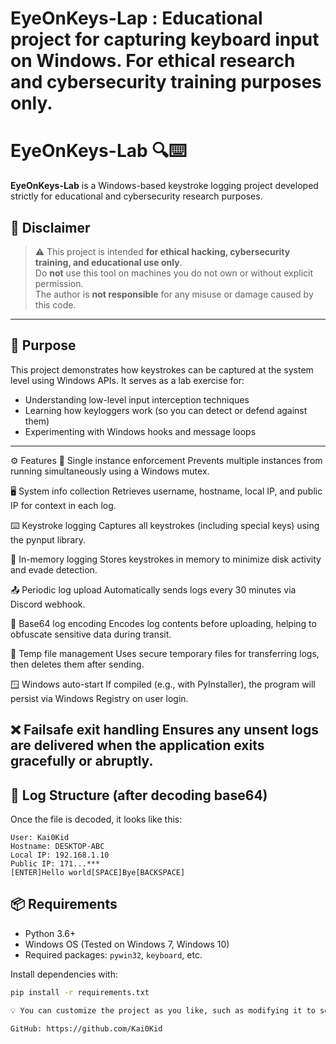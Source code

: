 # EyeOnKeys-Lap : Educational project for capturing keyboard input on Windows. For ethical research and cybersecurity training purposes only.

# EyeOnKeys-Lab 🔍⌨️

**EyeOnKeys-Lab** is a Windows-based keystroke logging project developed strictly for educational and cybersecurity research purposes.

## 🚨 Disclaimer

> ⚠️ This project is intended **for ethical hacking, cybersecurity training, and educational use only**.  
> Do **not** use this tool on machines you do not own or without explicit permission.  
> The author is **not responsible** for any misuse or damage caused by this code.

---

## 🎯 Purpose

This project demonstrates how keystrokes can be captured at the system level using Windows APIs. It serves as a lab exercise for:

- Understanding low-level input interception techniques
- Learning how keyloggers work (so you can detect or defend against them)
- Experimenting with Windows hooks and message loops

---

⚙️ Features
🛑 Single instance enforcement
Prevents multiple instances from running simultaneously using a Windows mutex.

🖥️ System info collection
Retrieves username, hostname, local IP, and public IP for context in each log.

⌨️ Keystroke logging
Captures all keystrokes (including special keys) using the pynput library.

🧠 In-memory logging
Stores keystrokes in memory to minimize disk activity and evade detection.

📤 Periodic log upload
Automatically sends logs every 30 minutes via Discord webhook.

🔐 Base64 log encoding
Encodes log contents before uploading, helping to obfuscate sensitive data during transit.

📁 Temp file management
Uses secure temporary files for transferring logs, then deletes them after sending.

🪟 Windows auto-start
If compiled (e.g., with PyInstaller), the program will persist via Windows Registry on user login.

❌ Failsafe exit handling
Ensures any unsent logs are delivered when the application exits gracefully or abruptly.
---

## 📂 Log Structure (after decoding base64)

Once the file is decoded, it looks like this:

```
User: Kai0Kid
Hostname: DESKTOP-ABC
Local IP: 192.168.1.10
Public IP: 171...***
[ENTER]Hello world[SPACE]Bye[BACKSPACE]
```



## 📦 Requirements

- Python 3.6+
- Windows OS (Tested on Windows 7, Windows 10)
- Required packages: `pywin32`, `keyboard`, etc.

Install dependencies with:

```bash
pip install -r requirements.txt

💡 You can customize the project as you like, such as modifying it to send logs via Telegram, Discord, Gmail, or any other preferre.

GitHub: https://github.com/Kai0Kid

